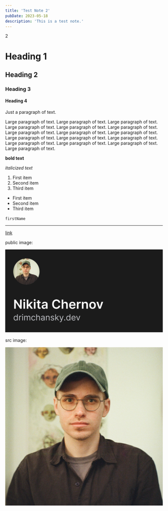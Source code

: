 ```yaml
---
title: 'Test Note 2'
pubDate: 2023-05-18
description: 'This is a test note.'
---
```


2

# Heading 1

## Heading 2

### Heading 3

#### Heading 4

Just a paragraph of text.

Large paragraph of text. Large paragraph of text. Large paragraph of text. Large paragraph of text. Large paragraph of text. Large paragraph of text. Large paragraph of text. Large paragraph of text. Large paragraph of text. Large paragraph of text. Large paragraph of text. Large paragraph of text. Large paragraph of text. Large paragraph of text. Large paragraph of text. Large paragraph of text.

**bold text**

_italicized text_

1. First item
2. Second item
3. Third item

- First item
- Second item
- Third item

`firstName`

---

[link](https://www.example.com)

public image:

![alt text](/public/covers/main-en.jpg)

src image:

![alt text](../../../assets/images/avatar-informal.jpg)
